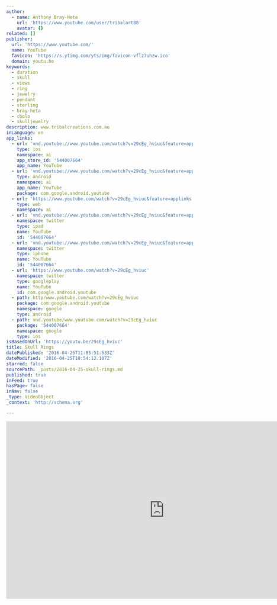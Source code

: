 ```yaml
---
author:
  - name: Anthony Bray-Heta
    url: 'https://www.youtube.com/user/tribalart88'
    avatar: {}
related: []
publisher:
  url: 'https://www.youtube.com/'
  name: YouTube
  favicon: 'https://s.ytimg.com/yts/img/favicon-vflz7uhzw.ico'
  domain: youtu.be
keywords:
  - duration
  - skull
  - views
  - ring
  - jewelry
  - pendant
  - sterling
  - bray-heta
  - cholo
  - skulljewelry
description: www.tribalcreations.com.au
inLanguage: en
app_links:
  - url: 'vnd.youtube://www.youtube.com/watch?v=29cEg_hviuc&feature=applinks'
    type: ios
    namespace: ai
    app_store_id: '544007664'
    app_name: YouTube
  - url: 'vnd.youtube://www.youtube.com/watch?v=29cEg_hviuc&feature=applinks'
    type: android
    namespace: ai
    app_name: YouTube
    package: com.google.android.youtube
  - url: 'https://www.youtube.com/watch?v=29cEg_hviuc&feature=applinks'
    type: web
    namespace: ai
  - url: 'vnd.youtube://www.youtube.com/watch?v=29cEg_hviuc&feature=applinks'
    namespace: twitter
    type: ipad
    name: YouTube
    id: '544007664'
  - url: 'vnd.youtube://www.youtube.com/watch?v=29cEg_hviuc&feature=applinks'
    namespace: twitter
    type: iphone
    name: YouTube
    id: '544007664'
  - url: 'https://www.youtube.com/watch?v=29cEg_hviuc'
    namespace: twitter
    type: googleplay
    name: YouTube
    id: com.google.android.youtube
  - path: http/www.youtube.com/watch?v=29cEg_hviuc
    package: com.google.android.youtube
    namespace: google
    type: android
  - path: vnd.youtube/www.youtube.com/watch?v=29cEg_hviuc
    package: '544007664'
    namespace: google
    type: ios
isBasedOnUrl: 'https://youtu.be/29cEg_hviuc'
title: Skull Rings
datePublished: '2016-04-25T11:05:51.533Z'
dateModified: '2016-04-25T10:54:12.107Z'
starred: false
sourcePath: _posts/2016-04-25-skull-rings.md
published: true
inFeed: true
hasPage: false
inNav: false
_type: VideoObject
_context: 'http://schema.org'

---
```

<iframe src="https://cdn.embedly.com/widgets/media.html?src=https%3A%2F%2Fwww.youtube.com%2Fembed%2F29cEg_hviuc%3Ffeature%3Doembed&amp;url=https%3A%2F%2Fwww.youtube.com%2Fwatch%3Fv%3D29cEg_hviuc%26feature%3Dyoutu.be&amp;image=https%3A%2F%2Fi.ytimg.com%2Fvi%2F29cEg_hviuc%2Fhqdefault.jpg&amp;key=b7d04c9b404c499eba89ee7072e1c4f7&amp;type=text%2Fhtml&amp;schema=youtube" width="854" height="480" scrolling="no" frameborder="0" allowfullscreen="" style=""></iframe>